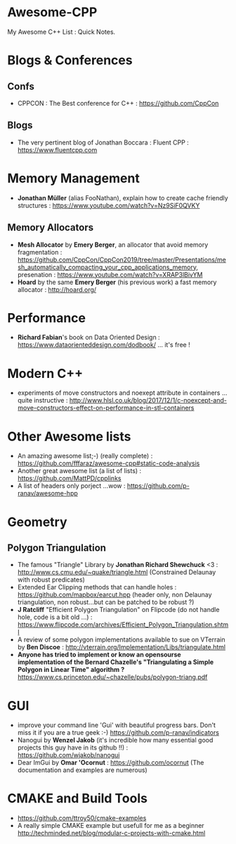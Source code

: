 # Awesome-CPP
My Awesome C++ List : Quick Notes.

# Blogs & Conferences

## Confs
* CPPCON : The Best conference for C++ : https://github.com/CppCon

## Blogs
* The very pertinent blog of Jonathan Boccara : Fluent CPP : https://www.fluentcpp.com


# Memory Management


* **Jonathan Müller** (alias FooNathan), explain how to create cache friendly structures : https://www.youtube.com/watch?v=Nz9SiF0QVKY
## Memory Allocators 
* **Mesh Allocator** by **Emery Berger**, an allocator that avoid memory fragmentation : https://github.com/CppCon/CppCon2019/tree/master/Presentations/mesh_automatically_compacting_your_cpp_applications_memory, presenation : https://www.youtube.com/watch?v=XRAP3lBivYM
* **Hoard** by the same **Emery Berger** (his previous work) a fast memory allocator : http://hoard.org/


# Performance 
 * **Richard Fabian**'s book on Data Oriented Design : https://www.dataorienteddesign.com/dodbook/ ... it's free !
 
 # Modern C++
 
* experiments of move constructors and noexept attribute in containers ... quite instructive : http://www.hlsl.co.uk/blog/2017/12/1/c-noexcept-and-move-constructors-effect-on-performance-in-stl-containers

# Other Awesome lists
* An amazing awesome list;-) (really complete) : https://github.com/fffaraz/awesome-cpp#static-code-analysis
* Another great awesome list (a list of lists) : https://github.com/MattPD/cpplinks
* A list of headers only porject ...wow : https://github.com/p-ranav/awesome-hpp

# Geometry

## Polygon Triangulation

* The famous "Triangle" Library by **Jonathan Richard Shewchuck** <3 : http://www.cs.cmu.edu/~quake/triangle.html (Constrained Delaunay with robust predicates)
* Extended Ear Clipping methods that can handle holes : https://github.com/mapbox/earcut.hpp (header only, non Delaunay triangulation, non robust...but can be patched to be robust ?)
* **J Ratcliff** "Efficient Polygon Triangulation" on Flipcode (do not handle hole, code is a bit old ...) : https://www.flipcode.com/archives/Efficient_Polygon_Triangulation.shtml
* A review of some polygon implementations available to sue on VTerrain by **Ben Discoe** : http://vterrain.org/Implementation/Libs/triangulate.html
* **Anyone has tried to implement or know an opensourse implementation of the Bernard Chazelle's "Triangulating a Simple Polygon in Linear Time" algorithm ?** https://www.cs.princeton.edu/~chazelle/pubs/polygon-triang.pdf

# GUI
 * improve your command line 'Gui' with beautiful progress bars. Don't miss it if you are a true geek :-) https://github.com/p-ranav/indicators
 * Nanogui by **Wenzel Jakob** (it's incredible how many essential good projects this guy have in its github !!) :  https://github.com/wjakob/nanogui
 * Dear ImGui by **Omar 'Ocornut** : https://github.com/ocornut (The documentation and examples are numerous)
 
# CMAKE and Build Tools
* https://github.com/ttroy50/cmake-examples
* A really simple CMAKE example but usefull for me as a beginner http://techminded.net/blog/modular-c-projects-with-cmake.html
